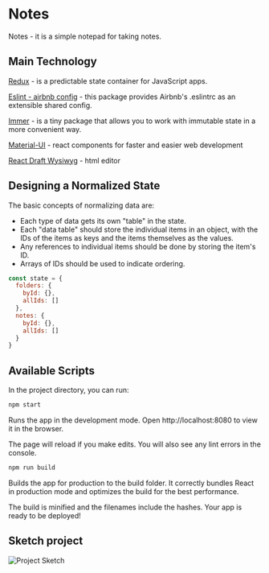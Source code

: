 # Notes

Notes - it is a simple notepad for taking notes.

## Main Technology

[Redux](https://redux.js.org/) - is a predictable state container for JavaScript apps.

[Eslint  - airbnb config](https://www.npmjs.com/package/eslint-config-airbnb) - this package provides Airbnb's .eslintrc as an extensible shared config.
                                                                     
[Immer](https://immerjs.github.io/immer/) - is a tiny package that allows you to work with immutable state in a more convenient way.

[Material-UI](https://material-ui.com/) - react components for faster and easier web development

[React Draft Wysiwyg](https://www.npmjs.com/package/react-draft-wysiwyg) - html editor

## Designing a Normalized State
The basic concepts of normalizing data are:

* Each type of data gets its own "table" in the state.
* Each "data table" should store the individual items in an object, with the IDs of the items as keys and the items themselves as the values.
* Any references to individual items should be done by storing the item's ID.
* Arrays of IDs should be used to indicate ordering.

```javascript
const state = {
  folders: {
    byId: {},
    allIds: []
  },
  notes: {
    byId: {},
    allIds: []
  }
}
```
## Available Scripts

In the project directory, you can run:

```bash
npm start
```
Runs the app in the development mode.
Open http://localhost:8080 to view it in the browser.

The page will reload if you make edits.
You will also see any lint errors in the console.

```bash
npm run build
```

Builds the app for production to the build folder.
It correctly bundles React in production mode and optimizes the build for the best performance.

The build is minified and the filenames include the hashes.
Your app is ready to be deployed!

## Sketch project
![Project Sketch](https://i.pinimg.com/originals/c1/38/cb/c138cb2b872cb844f21e2817f4a41afb.png)
